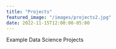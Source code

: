 ```yaml
---
title: "Projects"
featured_image: "/images/projects2.jpg"
date: 2022-11-15T12:00:00-05:00
---
```

Example Data Science Projects
